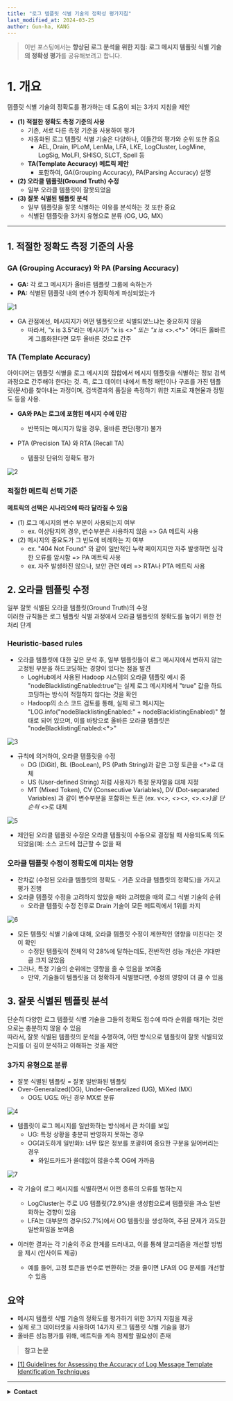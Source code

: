 ```yaml
---
title: "로그 템플릿 식별 기술의 정확성 평가지침"
last_modified_at: 2024-03-25
author: Gun-ha, KANG
---
```

> 이번 포스팅에서는 **향상된 로그 분석을 위한 지침: 로그 메시지 템플릿 식별 기술의 정확성 평가**를 공유해보려고 합니다.


# **1. 개요**

템플릿 식별 기술의 정확도를 평가하는 데 도움이 되는 3가지 지침을 제안

* **(1) 적절한 정확도 측정 기준의 사용**
    * 기존, 서로 다른 측정 기준을 사용하여 평가
    * 자동화된 로그 템플릿 식별 기술은 다양하나, 이들간의 평가와 순위 또한 중요
      * AEL, Drain, IPLoM, LenMa, LFA, LKE, LogCluster, LogMine, LogSig, MoLFI, SHISO, SLCT, Spell 등
    * **TA(Template Accuracy) 메트릭 제안**
      + 포함하여, GA(Grouping Accuracy), PA(Parsing Accuracy) 설명
* **(2) 오라클 템플릿(Ground Truth) 수정**
    * 일부 오라클 템플릿이 잘못되었음
* **(3) 잘못 식별된 템플릿 분석**
    * 일부 템플릿을 잘못 식별하는 이유를 분석하는 것 또한 중요
    * 식별된 템플릿을 3가지 유형으로 분류 (OG, UG, MX)


---

## **1. 적절한 정확도 측정 기준의 사용**

### **GA (Grouping Accuracy) 와 PA (Parsing Accuracy)**

* **GA:** 각 로그 메시지가 올바른 템플릿 그룹에 속하는가
* **PA:** 식별된 템플릿 내의 변수가 정확하게 파싱되었는가

![1](https://github.com/epozen-dt/epozen-dt.github.io/assets/92897860/d88edb66-0532-4698-9797-b6be82db8619)

* GA 관점에선, 메시지지가 어떤 템플릿으로 식별되었느냐는 중요하지 않음
  * 따라서, "x is 3.5"라는 메시지가 "x is <*>" 또는 "x is <*>.<*>"  어디든 올바르게 그룹화된다면 모두 올바른 것으로 간주
  
### **TA (Template Accuracy)**

아이디어는 템플릿 식별을 로그 메시지의 집합에서 메시지 템플릿을 식별하는 정보 검색과정으로 간주해야 한다는 것. 즉, 로그 데이터 내에서 특정 패턴이나 구조를 가진 템플릿(문서)를 찾아내는 과정이며, 검색결과의 품질을 측정하기 위한 지표로 재현율과 정밀도 등을 사용.

* **GA와 PA는 로그에 포함된 메시지 수에 민감**
  * 반복되는 메시지가 많을 경우, 올바른 판단(평가) 불가

* PTA (Precision TA) 와 RTA (Recall TA)
  * 템플릿 단위의 정확도 평가

![2](https://github.com/epozen-dt/epozen-dt.github.io/assets/92897860/51b7293a-dc10-4dc9-a8c8-8a8d0d4258f3)

### **적절한 메트릭 선택 기준**

**메트릭의 선택은 시나리오에 따라 달라질 수 있음**

* (1) 로그 메시지의 변수 부분이 사용되는지 여부
  * ex. 이상탐지의 경우, 변수부분은 사용하지 않음 => GA 메트릭 사용
* (2) 메시지의 중요도가 그 빈도에 비례하는 지 여부 
  * ex. "404 Not Found" 와 같이 일반적인 누락 페이지지만 자주 발생하면 심각한 오류를 암시함 => PA 메트릭 사용
  * ex. 자주 발생하진 않으나, 보안 관련 에러 => RTA나 PTA 메트릭 사용 


## **2. 오라클 템플릿 수정**

일부 잘못 식별된 오라클 템플릿(Ground Truth)의 수정  
이러한 규칙들은 로그 템플릿 식별 과정에서 오라클 템플릿의 정확도를 높이기 위한 전처리 단계

### **Heuristic-based rules**

* 오라클 템플릿에 대한 깊은 분석 후, 일부 템플릿들이 로그 메시지에서 변하지 않는 고정된 부분을 하드코딩하는 경향이 있다는 점을 발견
  * LogHub에서 사용된 Hadoop 시스템의 오라클 템플릿 예시 중 "nodeBlacklistingEnabled:true"는 실제 로그 메시지에서 "true" 값을 하드코딩하는 방식이 적절하지 않다는 것을 확인 
  * Hadoop의 소스 코드 검토를 통해, 실제 로그 메시지는 "LOG.info("nodeBlacklistingEnabled:" + nodeBlacklistingEnabled)" 형태로 되어 있으며, 이를 바탕으로 올바른 오라클 템플릿은 "nodeBlacklistingEnabled:<*>"

![3](https://github.com/gunnha/epozen-dt.github.io/assets/92897860/064c0949-3dd3-416d-8060-d8aeea6343d2)

* 규칙에 의거하여, 오라클 템플릿을 수정
  * DG (DiGit), BL (BooLean), PS (Path String)과 같은 고정 토큰을 <*>로 대체
  * US (User-defined String) 처럼 사용자가 특정 문자열을 대체 지정
  * MT (Mixed Token), CV (Consecutive Variables), DV (Dot-separated Variables) 과 같이 변수부분을 포함하는 토큰 (ex. v<*>, <*><*>, <*>.<*>)을 단순히 <*>로 대체  

![5](https://github.com/gunnha/epozen-dt.github.io/assets/92897860/94d7c165-9056-4bfd-8584-811580fd0df6)

* 제안된 오라클 템플릿 수정은 오라클 템플릿이 수동으로 결정될 때 사용되도록 의도되었음(예: 소스 코드에 접근할 수 없을 때

### **오라클 템플릿 수정이 정확도에 미치는 영향**

* 잔차값 (수정된 오라클 템플릿의 정확도 - 기존 오라클 템플릿의 정확도)을 가지고 평가 진행  
* 오라클 템플릿 수정을 고려하지 않았을 때와 고려했을 때의 로그 식별 기술의 순위
  * 오라클 템플릿 수정 전후로 Drain 기술이 모든 메트릭에서 1위를 차지

![6](https://github.com/gunnha/epozen-dt.github.io/assets/92897860/c947cd51-74a9-42e9-af2b-a39180a1d76b)

* 모든 템플릿 식별 기술에 대해, 오라클 템플릿 수정이 제한적인 영향을 미친다는 것이 확인
  * 수정된 템플릿이 전체의 약 28%에 달하는데도, 전반적인 성능 개선은 기대만큼 크지 않았음
* 그러나, 특정 기술의 순위에는 영향을 줄 수 있음을 보여줌
  * 만약, 기술들이 템플릿을 더 정확하게 식별했다면, 수정의 영향이 더 클 수 있음


## **3. 잘못 식별된 템플릿 분석**

단순히 다양한 로그 템플릿 식별 기술을 그들의 정확도 점수에 따라 순위를 매기는 것만으로는 충분하지 않을 수 있음  
따라서, 잘못 식별된 템플릿의 분석을 수행하여, 어떤 방식으로 템플릿이 잘못 식별되었는지를 더 깊이 분석하고 이해하는 것을 제안

### **3가지 유형으로 분류**

* 잘못 식별된 템플릿 = 잘못 일반화된 템플릿
* Over-Generalized(OG), Under-Generalized (UG), MiXed (MX)
  * OG도 UG도 아닌 경우 MX로 분류

![4](https://github.com/gunnha/epozen-dt.github.io/assets/92897860/ad980a0a-5971-4f7a-afe3-5c0871dafafb)

* 템플릿이 로그 메시지를 일반화하는 방식에서 큰 차이를 보임
  * UG: 특정 상황을 충분히 반영하지 못하는 경우
  * OG(과도하게 일반화): 너무 많은 정보를 포괄하여 중요한 구분을 잃어버리는 경우
    * 와일드카드가 쓸데없이 많을수록 OG에 가까움

![7](https://github.com/gunnha/epozen-dt.github.io/assets/92897860/f67850b9-66a0-4ea0-9d4b-53b23af22521)

* 각 기술이 로그 메시지를 식별하면서 어떤 종류의 오류를 범하는지
  * LogCluster는 주로 UG 템플릿(72.9%)을 생성함으로써 템플릿을 과소 일반화하는 경향이 있음
  * LFA는 대부분의 경우(52.7%)에서 OG 템플릿을 생성하여, 주된 문제가 과도한 일반화임을 보여줌

* 이러한 결과는 각 기술의 주요 한계를 드러내고, 이를 통해 알고리즘을 개선할 방법을 제시 (인사이트 제공)
  * 예를 들어, 고정 토큰을 변수로 변환하는 것을 줄이면 LFA의 OG 문제를 개선할 수 있음



## **요약**

* 메시지 템플릿 식별 기술의 정확도를 평가하기 위한 3가지 지침을 제공  
* 실제 로그 데이터셋을 사용하여 14가지 로그 템플릿 식별 기술을 평가  
* 올바른 성능평가를 위해, 메트릭을 계속 정제할 필요성이 존재  




> **참고 논문**  

* [[1] Guidelines for Assessing the Accuracy of Log Message Template Identification Techniques](https://ieeexplore.ieee.org/document/9793976)


---

<details>
  <summary><b>Contact</b></summary>

<b>Author. </b>KangGunha

<b>Email. </b>zxcvbnm9931@epozen.com

</details>
